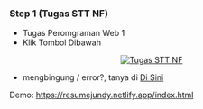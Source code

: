 ### Step 1 (Tugas STT NF)
- Tugas Peromgraman Web 1
- Klik Tombol Dibawah
<p align="center"><a href="https://resumejundy.netlify.app/index.html"><img src="https://www.herokucdn.com/deploy/button.png" alt="Tugas STT NF" target="_blank"/></a></img></p>


- mengbingung / error?, tanya di <a href="https://t.me/jundyofficialnew">Di Sini</a>

Demo: https://resumejundy.netlify.app/index.html
